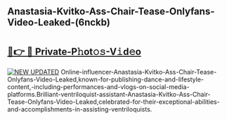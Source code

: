 ## Anastasia-Kvitko-Ass-Chair-Tease-Onlyfans-Video-Leaked-(6nckb)


# <h2><a href="https://mediaupload.pro?-19M">🔗👉 🔴 Private-P𝚑ot𝚘𝚜-V𝚒d𝚎o</a></h2>

[![NEW UPDATED](https://i.imgur.com/0qMVB7G.gif)](https://mediaupload.pro?-19M)
Online-influencer-Anastasia-Kvitko-Ass-Chair-Tease-Onlyfans-Video-Leaked,known-for-publishing-dance-and-lifestyle-content,-including-performances-and-vlogs-on-social-media-platforms.Brilliant-ventriloquist-assistant-Anastasia-Kvitko-Ass-Chair-Tease-Onlyfans-Video-Leaked,celebrated-for-their-exceptional-abilities-and-accomplishments-in-assisting-ventriloquists.  